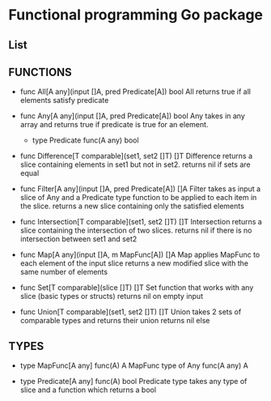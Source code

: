 # Functional programming Go package

## List

## FUNCTIONS

- func All[A any](input []A, pred Predicate[A]) bool
        All returns true if all elements satisfy predicate

- func Any[A any](input []A, pred Predicate[A]) bool
    Any takes in any array and returns true if predicate is true for an element.
    - type Predicate func(A any) bool

- func Difference[T comparable](set1, set2 []T) []T
    Difference returns a slice containing elements in set1 but not in set2.
    returns nil if sets are equal

- func Filter[A any](input []A, pred Predicate[A]) []A
    Filter takes as input a slice of Any and a Predicate type function to be
    applied to each item in the slice. returns a new slice containing only the
    satisfied elements

- func Intersection[T comparable](set1, set2 []T) []T
    Intersection returns a slice containing the intersection of two slices.
    returns nil if there is no intersection between set1 and set2

- func Map[A any](input []A, m MapFunc[A]) []A
    Map applies MapFunc to each element of the input slice returns a new
    modified slice with the same number of elements

- func Set[T comparable](slice []T) []T
    Set function that works with any slice (basic types or structs) returns nil
    on empty input

- func Union[T comparable](set1, set2 []T) []T
    Union takes 2 sets of comparable types and returns their union returns nil
    else


## TYPES

- type MapFunc[A any] func(A) A
    MapFunc type of Any func(A any) A

- type Predicate[A any] func(A) bool
    Predicate type takes any type of slice and a function which returns a bool
